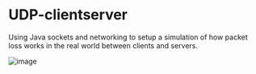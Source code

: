 # UDP-clientserver
Using Java sockets and networking to setup a simulation of how packet loss works in the real world between clients and servers. 

![image](https://i.imgur.com/h3KDYdM.png)
